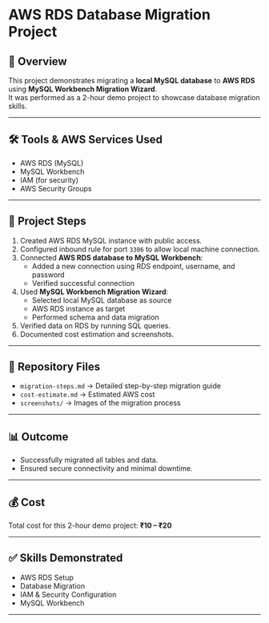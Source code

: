 # AWS RDS Database Migration Project

## 📌 Overview
This project demonstrates migrating a **local MySQL database** to **AWS RDS** using **MySQL Workbench Migration Wizard**.  
It was performed as a 2-hour demo project to showcase database migration skills.

---

## 🛠️ Tools & AWS Services Used
- AWS RDS (MySQL)
- MySQL Workbench
- IAM (for security)
- AWS Security Groups

---

## 🚀 Project Steps
1. Created AWS RDS MySQL instance with public access.
2. Configured inbound rule for port `3306` to allow local machine connection.
3. Connected **AWS RDS database to MySQL Workbench**:
   - Added a new connection using RDS endpoint, username, and password
   - Verified successful connection
4. Used **MySQL Workbench Migration Wizard**:
   - Selected local MySQL database as source
   - AWS RDS instance as target
   - Performed schema and data migration
5. Verified data on RDS by running SQL queries.
6. Documented cost estimation and screenshots.

---

## 📂 Repository Files
- `migration-steps.md` → Detailed step-by-step migration guide
- `cost-estimate.md` → Estimated AWS cost
- `screenshots/` → Images of the migration process

---

## 📊 Outcome
- Successfully migrated all tables and data.
- Ensured secure connectivity and minimal downtime.

---

## 💰 Cost
Total cost for this 2-hour demo project: **₹10 – ₹20**

---

## ✅ Skills Demonstrated
- AWS RDS Setup
- Database Migration
- IAM & Security Configuration
- MySQL Workbench

---
